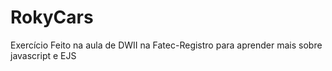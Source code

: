 # RokyCars
Exercício Feito na aula de DWII na Fatec-Registro para aprender mais sobre javascript e EJS
